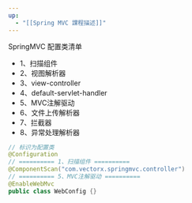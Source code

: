 ```yaml
---
up:
  - "[[Spring MVC 課程描述]]"
---
```

SpringMVC 配置类清单

- 1、扫描组件
- 2、视图解析器
- 3、view-controller
- 4、default-servlet-handler
- 5、MVC注解驱动
- 6、文件上传解析器
- 7、拦截器
- 8、异常处理解析器

```java
// 标识为配置类
@Configuration
// ========== 1、扫描组件 ==========
@ComponentScan("com.vectorx.springmvc.controller")
// ========== 5、MVC注解驱动 ==========
@EnableWebMvc
public class WebConfig {}
```